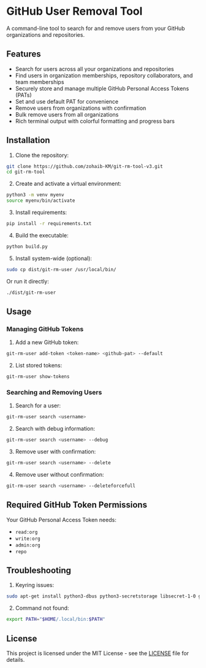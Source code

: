 # GitHub User Removal Tool

A command-line tool to search for and remove users from your GitHub organizations and repositories.

## Features

- Search for users across all your organizations and repositories
- Find users in organization memberships, repository collaborators, and team memberships
- Securely store and manage multiple GitHub Personal Access Tokens (PATs)
- Set and use default PAT for convenience
- Remove users from organizations with confirmation
- Bulk remove users from all organizations
- Rich terminal output with colorful formatting and progress bars

## Installation

1. Clone the repository:
```bash
git clone https://github.com/zohaib-KM/git-rm-tool-v3.git
cd git-rm-tool
```

2. Create and activate a virtual environment:
```bash
python3 -m venv myenv
source myenv/bin/activate
```

3. Install requirements:
```bash
pip install -r requirements.txt
```

4. Build the executable:
```bash
python build.py
```

5. Install system-wide (optional):
```bash
sudo cp dist/git-rm-user /usr/local/bin/
```

Or run it directly:
```bash
./dist/git-rm-user
```

## Usage

### Managing GitHub Tokens

1. Add a new GitHub token:
```bash
git-rm-user add-token <token-name> <github-pat> --default
```

2. List stored tokens:
```bash
git-rm-user show-tokens
```

### Searching and Removing Users

1. Search for a user:
```bash
git-rm-user search <username>
```

2. Search with debug information:
```bash
git-rm-user search <username> --debug
```

3. Remove user with confirmation:
```bash
git-rm-user search <username> --delete
```

4. Remove user without confirmation:
```bash
git-rm-user search <username> --deleteforcefull
```

## Required GitHub Token Permissions

Your GitHub Personal Access Token needs:
- `read:org`
- `write:org`
- `admin:org`
- `repo`

## Troubleshooting

1. Keyring issues:
```bash
sudo apt-get install python3-dbus python3-secretstorage libsecret-1-0 gnome-keyring
```

2. Command not found:
```bash
export PATH="$HOME/.local/bin:$PATH"
```

## License

This project is licensed under the MIT License - see the [LICENSE](LICENSE) file for details. 
